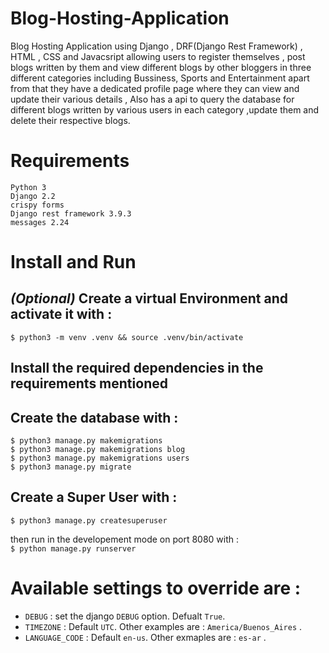 # Blog-Hosting-Application
Blog Hosting Application using Django , DRF(Django Rest Framework) , HTML , CSS and Javacsript allowing users to register themselves , post blogs written by them and view different blogs by other bloggers in three different categories including Bussiness, Sports and Entertainment apart from that they have a dedicated profile page where they can view and update their various details , Also has a api to query the database for different blogs written by various users in each category ,update them and delete their respective blogs. 

# Requirements 
`Python 3`  
`Django 2.2 `  
`crispy forms`   
`Django rest framework 3.9.3 `  
`messages 2.24 ` 

# Install and Run
## *(Optional)* Create a virtual Environment and activate it with :  
  
`$ python3 -m venv .venv && source .venv/bin/activate`  

## Install the required dependencies in the requirements mentioned  

## Create the database with :  
`$ python3 manage.py makemigrations`  
`$ python3 manage.py makemigrations blog`  
`$ python3 manage.py makemigrations users`  
`$ python3 manage.py migrate`  

## Create a Super User with :  
`$ python3 manage.py createsuperuser`  
  
  
then run in the developement mode on port 8080 with :  
`$ python manage.py runserver`  
  
# Available settings to override are :  
* `DEBUG` : set the django `DEBUG` option. Defualt `True`.  
* `TIMEZONE` : Default `UTC`. Other examples are : `America/Buenos_Aires` .  
* `LANGUAGE_CODE` : Default `en-us`. Other exmaples are : `es-ar` .   

